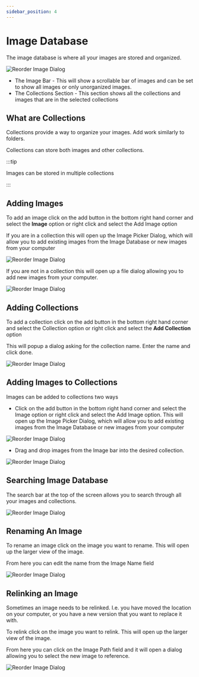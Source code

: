 ```yaml
---
sidebar_position: 4
---
```


# Image Database

The image database is where all your images are stored and organized.


![Reorder Image Dialog](../../static/img/views_and_screens/image_database/image_database.JPG)

* The Image Bar - This will show a scrollable bar of images and can be set to show all images or only unorganized images.
* The Collections Section - This section shows all the collections and images that are in the selected collections

## What are Collections

Collections provide a way to organize your images. Add work similarly to folders. 

Collections can store both images and other collections.

:::tip

Images can be stored in multiple collections 

:::

## Adding Images

To add an image click on the add button in the bottom right hand corner and select the **Image** option or right click and select the Add Image option

If you are in a collection this will open up the Image Picker Dialog, which will allow you to add existing images from the Image Database or new images from your computer


![Reorder Image Dialog](../../static/img/views_and_screens/image_database/add_image_general.gif)

If you are not in a collection this will open up a file dialog allowing you to add new images from your computer.


![Reorder Image Dialog](../../static/img/views_and_screens/image_database/add_image_collection.gif)

## Adding Collections

To add a collection click on the add button in the bottom right hand corner and select the Collection option or right click and select the **Add Collection** option

This will popup a dialog asking for the collection name. Enter the name and click done.


![Reorder Image Dialog](../../static/img/views_and_screens/image_database/add_collection.gif)

## Adding Images to Collections

Images can be added to collections two ways

* Click on the add button in the bottom right hand corner and select the Image option or right click and select the Add Image option. 
This will open up the Image Picker Dialog, which will allow you to add existing images from the Image Database or new images from your computer

![Reorder Image Dialog](../../static/img/views_and_screens/image_database/add_image_collection.gif)

* Drag and drop images from the Image bar into the desired collection.

![Reorder Image Dialog](../../static/img/views_and_screens/image_database/add_image_collection_drag.gif)

## Searching Image Database

The search bar at the top of the screen allows you to search through all your images and collections.

![Reorder Image Dialog](../../static/img/views_and_screens/image_database/search.JPG)

## Renaming An Image

To rename an image click on the image you want to rename. This will open up the larger view of the image.

From here you can edit the name from the Image Name field


![Reorder Image Dialog](../../static/img/views_and_screens/image_database/rename.gif)


## Relinking an Image

Sometimes an image needs to be relinked. I.e. you have moved the location on your computer, or you have a new version that you want to replace it with.

To relink click on the image you want to relink. This will open up the larger view of the image. 

From here you can click on the Image Path field and it will open a dialog allowing you to select the new image to reference.


![Reorder Image Dialog](../../static/img/views_and_screens/image_database/relink.gif)